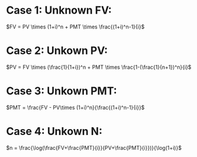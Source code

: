 # Case 1: Unknown FV:
$FV = PV \times (1+i)^n + PMT \times \frac{(1+i)^n-1}{i}$
# Case 2: Unkown PV:
$PV = FV \times (\frac{1}{1+i})^n + PMT \times \frac{1-(\frac{1}{n+1})^n}{i}$
# Case 3: Unkown PMT:
$PMT = \frac{FV - PV\times (1+i)^n}{\frac{(1+i)^n-1}{i}}$
# Case 4: Unkown N:
$n = \frac{\log(\frac{FV+\frac{PMT}{i}}{PV+\frac{PMT}{i}})}{\log(1+i)}$
